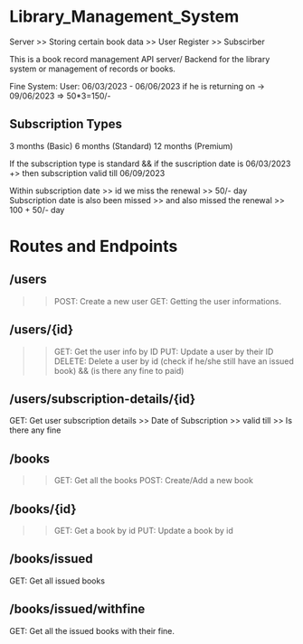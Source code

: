 # Library_Management_System

Server  >> Storing certain book data
        >> User Register
        >> Subscirber
    

This is a book record management API server/ Backend for the library system or management of records or books.

Fine System:
User: 06/03/2023 - 06/06/2023
if he is returning on -> 09/06/2023 => 50*3=150/-


## Subscription Types
3 months (Basic)
6 months (Standard)
12 months (Premium)

If the subscription type is standard && if the suscription date is 06/03/2023
+> then subscription valid till 06/09/2023

Within subscription date >> id we miss the renewal >> 50/- day
Subscription date is also been missed >> and also missed the renewal >> 100 + 50/- day


# Routes and Endpoints

## /users
>> POST: Create a new user 
>> GET: Getting the user informations.

## /users/{id}
>> GET: Get the user info by ID
>> PUT: Update a user by their ID
DELETE: Delete a user by id (check if he/she still have an issued book) && (is there any fine to paid)

## /users/subscription-details/{id}
GET: Get user subscription details
         >> Date of Subscription
         >> valid till
         >> Is there any fine

## /books
>> GET: Get all the books
>> POST: Create/Add a new book 

## /books/{id}
>> GET: Get a book by id
PUT: Update a book by id

## /books/issued
GET: Get all issued books

## /books/issued/withfine
GET: Get all the issued books with their fine.

